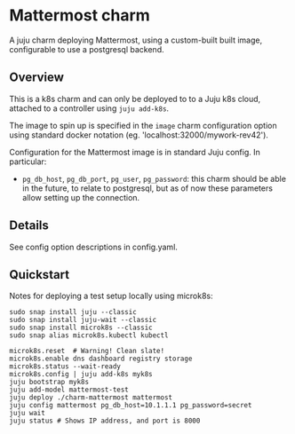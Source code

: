 # Mattermost charm

A juju charm deploying Mattermost, using a custom-built built image,
configurable to use a postgresql backend.

## Overview

This is a k8s charm and can only be deployed to to a Juju k8s cloud,
attached to a controller using `juju add-k8s`.

The image to spin up is specified in the `image` charm configuration
option using standard docker notation (eg. 'localhost:32000/mywork-rev42').

Configuration for the Mattermost image is in standard Juju config. In
particular:

* `pg_db_host`, `pg_db_port`, `pg_user`, `pg_password`: this charm should be
  able in the future, to relate to postgresql, but as of now these parameters
  allow setting up the connection.

## Details

See config option descriptions in config.yaml.

## Quickstart

Notes for deploying a test setup locally using microk8s:

    sudo snap install juju --classic
    sudo snap install juju-wait --classic
    sudo snap install microk8s --classic
    sudo snap alias microk8s.kubectl kubectl

    microk8s.reset  # Warning! Clean slate!
    microk8s.enable dns dashboard registry storage
    microk8s.status --wait-ready
    microk8s.config | juju add-k8s myk8s
    juju bootstrap myk8s
    juju add-model mattermost-test
    juju deploy ./charm-mattermost mattermost
    juju config mattermost pg_db_host=10.1.1.1 pg_password=secret
    juju wait
    juju status # Shows IP address, and port is 8000
